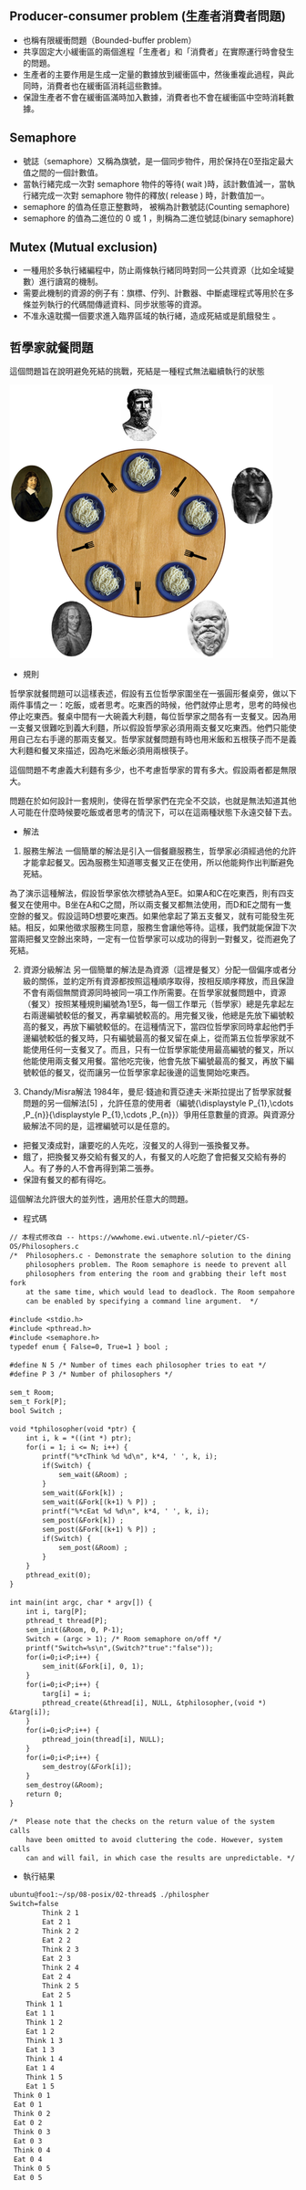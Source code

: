 ## Producer-consumer problem (生產者消費者問題)
* 也稱有限緩衝問題（Bounded-buffer problem）
* 共享固定大小緩衝區的兩個進程「生產者」和「消費者」在實際運行時會發生的問題。
* 生產者的主要作用是生成一定量的數據放到緩衝區中，然後重複此過程，與此同時，消費者也在緩衝區消耗這些數據。
* 保證生產者不會在緩衝區滿時加入數據，消費者也不會在緩衝區中空時消耗數據。


## Semaphore
* 號誌（semaphore）又稱為旗號，是一個同步物件，用於保持在0至指定最大值之間的一個計數值。
* 當執行緒完成一次對 semaphore 物件的等待( wait )時，該計數值減一，當執行緒完成一次對 semaphore 物件的釋放( release ) 時，計數值加一。
* semaphore 的值為任意正整數時， 被稱為計數號誌(Counting semaphore)
* semaphore 的值為二進位的 0 或 1 ，則稱為二進位號誌(binary semaphore)


## Mutex (Mutual exclusion) 
* 一種用於多執行緒編程中，防止兩條執行緒同時對同一公共資源（比如全域變數）進行讀寫的機制。
* 需要此機制的資源的例子有：旗標、佇列、計數器、中斷處理程式等用於在多條並列執行的代碼間傳遞資料、同步狀態等的資源。
* 不准永遠耽擱一個要求進入臨界區域的執行緒，造成死結或是飢餓發生 。

## 哲學家就餐問題
這個問題旨在說明避免死結的挑戰，死結是一種程式無法繼續執行的狀態

![](https://github.com/hung890202/sp109b/blob/main/note/picture/philospher.jpg)

* 規則

哲學家就餐問題可以這樣表述，假設有五位哲學家圍坐在一張圓形餐桌旁，做以下兩件事情之一：吃飯，或者思考。吃東西的時候，他們就停止思考，思考的時候也停止吃東西。餐桌中間有一大碗義大利麵，每位哲學家之間各有一支餐叉。因為用一支餐叉很難吃到義大利麵，所以假設哲學家必須用兩支餐叉吃東西。他們只能使用自己左右手邊的那兩支餐叉。哲學家就餐問題有時也用米飯和五根筷子而不是義大利麵和餐叉來描述，因為吃米飯必須用兩根筷子。

這個問題不考慮義大利麵有多少，也不考慮哲學家的胃有多大。假設兩者都是無限大。

問題在於如何設計一套規則，使得在哲學家們在完全不交談，也就是無法知道其他人可能在什麼時候要吃飯或者思考的情況下，可以在這兩種狀態下永遠交替下去。

* 解法

1. 服務生解法
一個簡單的解法是引入一個餐廳服務生，哲學家必須經過他的允許才能拿起餐叉。因為服務生知道哪支餐叉正在使用，所以他能夠作出判斷避免死結。

為了演示這種解法，假設哲學家依次標號為A至E。如果A和C在吃東西，則有四支餐叉在使用中。B坐在A和C之間，所以兩支餐叉都無法使用，而D和E之間有一隻空餘的餐叉。假設這時D想要吃東西。如果他拿起了第五支餐叉，就有可能發生死結。相反，如果他徵求服務生同意，服務生會讓他等待。這樣，我們就能保證下次當兩把餐叉空餘出來時，一定有一位哲學家可以成功的得到一對餐叉，從而避免了死結。

2. 資源分級解法
另一個簡單的解法是為資源（這裡是餐叉）分配一個偏序或者分級的關係，並約定所有資源都按照這種順序取得，按相反順序釋放，而且保證不會有兩個無關資源同時被同一項工作所需要。在哲學家就餐問題中，資源（餐叉）按照某種規則編號為1至5，每一個工作單元（哲學家）總是先拿起左右兩邊編號較低的餐叉，再拿編號較高的。用完餐叉後，他總是先放下編號較高的餐叉，再放下編號較低的。在這種情況下，當四位哲學家同時拿起他們手邊編號較低的餐叉時，只有編號最高的餐叉留在桌上，從而第五位哲學家就不能使用任何一支餐叉了。而且，只有一位哲學家能使用最高編號的餐叉，所以他能使用兩支餐叉用餐。當他吃完後，他會先放下編號最高的餐叉，再放下編號較低的餐叉，從而讓另一位哲學家拿起後邊的這隻開始吃東西。

3. Chandy/Misra解法
1984年，曼尼·錢迪和賈亞達夫·米斯拉提出了哲學家就餐問題的另一個解法[5] ，允許任意的使用者（編號{\displaystyle P_{1},\cdots ,P_{n}}{\displaystyle P_{1},\cdots ,P_{n}}）爭用任意數量的資源。與資源分級解法不同的是，這裡編號可以是任意的。

* 把餐叉湊成對，讓要吃的人先吃，沒餐叉的人得到一張換餐叉券。
* 餓了，把換餐叉券交給有餐叉的人，有餐叉的人吃飽了會把餐叉交給有券的人。有了券的人不會再得到第二張券。
* 保證有餐叉的都有得吃。

這個解法允許很大的並列性，適用於任意大的問題。

* 程式碼
```
// 本程式修改自 -- https://wwwhome.ewi.utwente.nl/~pieter/CS-OS/Philosophers.c
/*  Philosophers.c - Demonstrate the semaphore solution to the dining
    philosophers problem. The Room semaphore is neede to prevent all
    philosophers from entering the room and grabbing their left most fork
    at the same time, which would lead to deadlock. The Room sempahore
    can be enabled by specifying a command line argument.  */

#include <stdio.h>
#include <pthread.h>
#include <semaphore.h>
typedef	enum { False=0, True=1 } bool ;

#define N 5 /* Number of times each philosopher tries to eat */
#define P 3 /* Number of philosophers */

sem_t Room;
sem_t Fork[P];
bool Switch ;

void *tphilosopher(void *ptr) {
    int i, k = *((int *) ptr);
    for(i = 1; i <= N; i++) {
        printf("%*cThink %d %d\n", k*4, ' ', k, i);
        if(Switch) {
            sem_wait(&Room) ;
        }
        sem_wait(&Fork[k]) ;
        sem_wait(&Fork[(k+1) % P]) ;
        printf("%*cEat %d %d\n", k*4, ' ', k, i);
        sem_post(&Fork[k]) ;
        sem_post(&Fork[(k+1) % P]) ;
        if(Switch) {
            sem_post(&Room) ;
        }
    }
    pthread_exit(0);
}

int main(int argc, char * argv[]) {
    int i, targ[P];
    pthread_t thread[P];
    sem_init(&Room, 0, P-1);    
    Switch = (argc > 1); /* Room semaphore on/off */
    printf("Switch=%s\n",(Switch?"true":"false"));
    for(i=0;i<P;i++) {
        sem_init(&Fork[i], 0, 1);    
    }
    for(i=0;i<P;i++) {
        targ[i] = i;
        pthread_create(&thread[i], NULL, &tphilosopher,(void *) &targ[i]);
    }
    for(i=0;i<P;i++) {
        pthread_join(thread[i], NULL);
    }
    for(i=0;i<P;i++) {
        sem_destroy(&Fork[i]);
    }
    sem_destroy(&Room);
    return 0;
}

/*  Please note that the checks on the return value of the system calls
    have been omitted to avoid cluttering the code. However, system calls
    can and will fail, in which case the results are unpredictable. */
```
* 執行結果
```
ubuntu@foo1:~/sp/08-posix/02-thread$ ./philospher
Switch=false
        Think 2 1
        Eat 2 1
        Think 2 2
        Eat 2 2
        Think 2 3
        Eat 2 3
        Think 2 4
        Eat 2 4
        Think 2 5
        Eat 2 5
    Think 1 1
    Eat 1 1
    Think 1 2
    Eat 1 2
    Think 1 3
    Eat 1 3
    Think 1 4
    Eat 1 4
    Think 1 5
    Eat 1 5
 Think 0 1
 Eat 0 1
 Think 0 2
 Eat 0 2
 Think 0 3
 Eat 0 3
 Think 0 4
 Eat 0 4
 Think 0 5
 Eat 0 5
```
